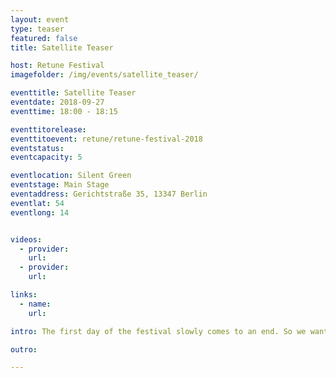 ```yaml
---
layout: event
type: teaser
featured: false
title: Satellite Teaser

host: Retune Festival
imagefolder: /img/events/satellite_teaser/

eventtitle: Satellite Teaser
eventdate: 2018-09-27
eventtime: 18:00 - 18:15

eventtitorelease:
eventtitoevent: retune/retune-festival-2018
eventstatus:
eventcapacity: 5

eventlocation: Silent Green
eventstage: Main Stage
eventaddress: Gerichtstraße 35, 13347 Berlin
eventlat: 54
eventlong: 14


videos:
  - provider:
    url:
  - provider:
    url:

links:
  - name:
    url:

intro: The first day of the festival slowly comes to an end. So we want to make sure you are prepared for the night and the second day of the festival. We will give you a short overview what to expect in the satellite program, with some of our personal not-to-be-missed highlights.

outro:

---
```

